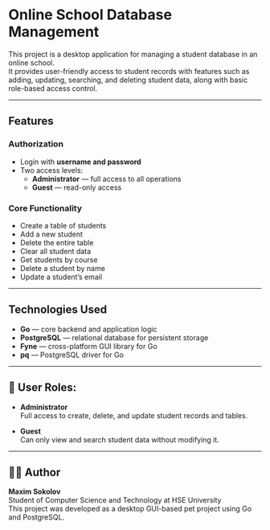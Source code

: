 # Online School Database Management

This project is a desktop application for managing a student database in an online school.  
It provides user-friendly access to student records with features such as adding, updating, searching, and deleting student data, along with basic role-based access control.

---

## Features

### Authorization
- Login with **username and password**
- Two access levels:
  - **Administrator** — full access to all operations
  - **Guest** — read-only access

### Core Functionality
- Create a table of students
- Add a new student
- Delete the entire table
- Clear all student data
- Get students by course
- Delete a student by name
- Update a student’s email

---

## Technologies Used
- **Go** — core backend and application logic
- **PostgreSQL** — relational database for persistent storage
- **Fyne** — cross-platform GUI library for Go
- **pq** — PostgreSQL driver for Go

---

## 👤 User Roles:
- **Administrator**  
  Full access to create, delete, and update student records and tables.

- **Guest**  
  Can only view and search student data without modifying it.

---

## 🧑‍💻 Author

**Maxim Sokolov**  
Student of Computer Science and Technology at HSE University  
This project was developed as a desktop GUI-based pet project using Go and PostgreSQL.
